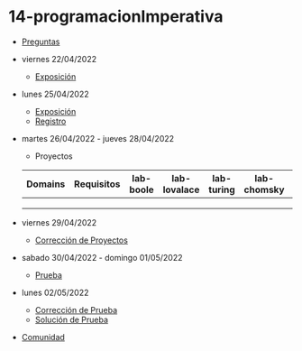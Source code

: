 # 14-programacionImperativa

- [Preguntas](https://escuela.it/cursos/curso-recurrencia-desarrollo-software/clase/patron)
- viernes 22/04/2022
  - [Exposición](https://escuela.it/cursos/curso-recurrencia-desarrollo-software/clase/patron)
- lunes 25/04/2022
  - [Exposición](https://escuela.it/cursos/curso-recurrencia-desarrollo-software/clase/patron)
  - [Registro](https://forms.gle/pA2QvsW32P4KtTD77)
- martes 26/04/2022 - jueves 28/04/2022
  - Proyectos
  
  |Domains|Requisitos|lab-boole|lab-lovalace|lab-turing|lab-chomsky|lab-bernersLee|
  |-------|----------|---------|------------|----------|-----------|--------------|
  |       |          |         |            |          |           |              |
  |       |          |         |            |          |           |              |
  |       |          |         |            |          |           |              |
- viernes 29/04/2022
  - [Corrección de Proyectos](https://escuela.it/cursos/curso-recurrencia-desarrollo-software/clase/patron)
- sabado 30/04/2022 - domingo 01/05/2022
  - [Prueba](https://forms.gle/hB9UJoN2PYiexctH8)
- lunes 02/05/2022
  - [Corrección de Prueba](https://escuela.it/cursos/curso-recurrencia-desarrollo-software/clase/patron)
  - [Solución de Prueba](https://docs.google.com/spreadsheets/d/1Uwtqa5VdD5wK2X7eLgkS6_th16aPnsW8pa5Ft2TyLPo/edit#gid=0)
- [Comunidad](https://escuela.it/)
